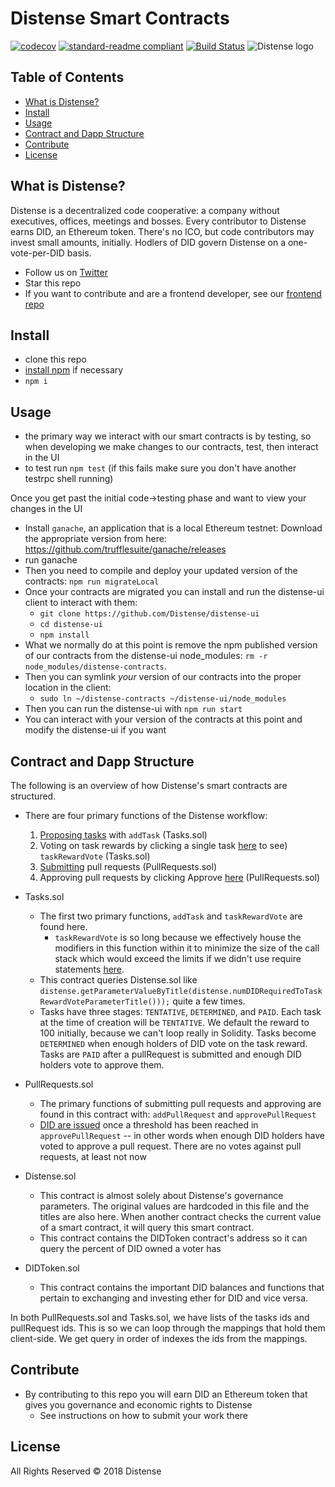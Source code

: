 # Distense Smart Contracts

[![codecov](https://codecov.io/gh/Distense/distense-contracts/branch/master/graph/badge.svg)](https://codecov.io/gh/Distense/distense-contracts)
[![standard-readme compliant](https://img.shields.io/badge/standard--readme-OK-green.svg?style=flat-square)](https://github.com/RichardLitt/standard-readme)
[![Build Status](https://travis-ci.org/Distense/distense-contracts.svg?branch=master)](https://travis-ci.org/Distense/distense-contracts)
![Distense logo](https://i.imgur.com/W8XjeyS.png, 'Distense')

## Table of Contents

- [What is Distense?](#what-is-distense?)
- [Install](#install)
- [Usage](#usage)
- [Contract and Dapp Structure](#contract-and-dapp-structure)
- [Contribute](#contribute)
- [License](#license)

## What is Distense?

Distense is a decentralized code cooperative: a company without executives, offices, meetings and bosses.  Every contributor to Distense earns DID, an Ethereum token.  There's no ICO, but code contributors may invest small amounts, initially.  Hodlers of DID govern Distense on a one-vote-per-DID basis.

- Follow us on [Twitter](https://twitter.com/distenseorg)
- Star this repo
- If you want to contribute and are a frontend developer, see our [frontend repo](https://github.com/Distense/distense-ui)

## Install

- clone this repo
- [install npm](https://docs.npmjs.com/getting-started/installing-node) if necessary
- `npm i`

## Usage

- the primary way we interact with our smart contracts is by testing, so when developing we make changes to our contracts, test, then interact in the UI
- to test run `npm test` (if this fails make sure you don't have another testrpc shell running)


Once you get past the initial code->testing phase and want to view your changes in the UI

- Install `ganache`, an application that is a local Ethereum testnet: Download the appropriate version from here: https://github.com/trufflesuite/ganache/releases
- run ganache
- Then you need to compile and deploy your updated version of the contracts: `npm run migrateLocal`
- Once your contracts are migrated you can install and run the distense-ui client to interact with them:
    - `git clone https://github.com/Distense/distense-ui`
    - `cd distense-ui`
    - `npm install`
- What we normally do at this point is remove the npm published version of our contracts from the distense-ui node_modules: `rm -r node_modules/distense-contracts`.
- Then you can symlink _your_ version of our contracts into the proper location in the client:
    - `sudo ln ~/distense-contracts ~/distense-ui/node_modules`
- Then you can run the distense-ui with `npm run start`
- You can interact with your version of the contracts at this point and modify the distense-ui if you want


## Contract and Dapp Structure

The following is an overview of how Distense's smart contracts are structured.  


- There are four primary functions of the Distense workflow:
  1. [Proposing tasks](https://disten.se/tasks/add) with `addTask` (Tasks.sol)
  2. Voting on task rewards by clicking a single task [here](https://disten.se/tasks) to see) `taskRewardVote` (Tasks.sol)
  3. [Submitting](https://disten.se/pullrequests/add) pull requests (PullRequests.sol)
  4. Approving pull requests by clicking Approve [here](https://disten.se/pullrequests) (PullRequests.sol)
  
- Tasks.sol
  - The first two primary functions, `addTask` and `taskRewardVote` are found here.  
    - `taskRewardVote` is so long because we effectively house the modifiers in this function within it to minimize the size of the call stack which would exceed the limits if we didn't use require statements [here](https://github.com/Distense/distense-contracts/blob/91eb111a51fb0286d71c17961dffdf5e526abc8b/contracts/Tasks.sol#L97).
  - This contract queries Distense.sol like `distense.getParameterValueByTitle(distense.numDIDRequiredToTaskRewardVoteParameterTitle()));` quite a few times.
  - Tasks have three stages: `TENTATIVE`, `DETERMINED`, and `PAID`. Each task at the time of creation will be `TENTATIVE`. We default the reward to 100 initially, because we can't loop really in Solidity. Tasks become `DETERMINED` when enough holders of DID vote on the task reward. Tasks are `PAID` after a pullRequest is submitted and enough DID holders vote to approve them. 
- PullRequests.sol
  - The primary functions of submitting pull requests and approving are found in this contract with: `addPullRequest` and `approvePullRequest`
  - [DID are issued](https://github.com/Distense/distense-contracts/blob/91eb111a51fb0286d71c17961dffdf5e526abc8b/contracts/PullRequests.sol#L91) once a threshold has been reached in `approvePullRequest` -- in other words when enough DID holders have voted to approve a pull request. There are no votes against pull requests, at least not now
- Distense.sol
  - This contract is almost solely about Distense's governance parameters.  The original values are hardcoded in this file and the titles are also here.  When another contract checks the current value of a smart contract, it will query this smart contract.
  - This contract contains the DIDToken contract's address so it can query the percent of DID owned a voter has
- DIDToken.sol
  - This contract contains the important DID balances and functions that pertain to exchanging and investing ether for DID and vice versa.
  
 In both PullRequests.sol and Tasks.sol, we have lists of the tasks ids and pullRequest ids.  This is so we can loop through the mappings that hold them client-side. We get query in order of indexes the ids from the mappings.

## Contribute

- By contributing to this repo you will earn DID an Ethereum token that gives you governance and economic rights to Distense
    - See instructions on how to submit your work there

## License

All Rights Reserved © 2018 Distense
